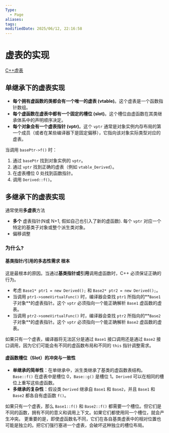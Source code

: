 ```yaml
---
Type:
  - Page
aliases: 
tags: 
modifiedDate: 2025/06/12, 22:16:58
---
```


# 虚表的实现

[C++虚表](C++虚表.md)

## 单继承下的虚表实现

- **每个拥有虚函数的类都会有一个唯一的虚表 (vtable)**。这个虚表是一个函数指针数组。
- **每个虚函数在虚表中都有一个固定的槽位 (slot)**。这个槽位由虚函数在其类继承体系中的声明顺序决定。
- **每个对象会有一个虚表指针 (vptr)**。这个 `vptr` 通常是对象实例内存布局的第一个成员（或者在某些编译器下是固定偏移），它指向该对象实际类型对应的虚表。

当调用 `basePtr->f()` 时：
1. 通过 `basePtr` 找到对象实例的 `vptr`。
2. 通过 `vptr` 找到正确的虚表（例如 `vtable_Derived`）。
3. 在虚表槽位 0 处找到函数指针。
4. 调用 `Derived::f()`。

## 多继承下的虚表实现

通常使用**多虚表**方法
- **多个** 虚表指针(N或 N+1, 假如自己也引入了新的虚函数). 每个 `vptr` 对应一个特定的基类子对象或整个派生类对象。
- 偏移调整

### 为什么?

#### 基类指针/引用的多态性需求 根本

这是最根本的原因。当通过**基类指针或引用**调用虚函数时，C++ 必须保证正确的行为。

- 考虑 `Base1* ptr1 = new Derived();` 和 `Base2* ptr2 = new Derived();`。
- 当调用 `ptr1->someVirtualFunc()` 时，编译器会查找 `ptr1` 所指向的**`Base1` 子对象**的虚表指针。这个 `vptr` 必须指向一个能正确解析 `Base1` 虚函数的虚表。
- 当调用 `ptr2->someVirtualFunc()` 时，编译器会查找 `ptr2` 所指向的**`Base2` 子对象**的虚表指针。这个 `vptr` 必须指向一个能正确解析 `Base2` 虚函数的虚表。

如果只有一个虚表，编译器将无法区分是通过 `Base1` 接口调用还是通过 `Base2` 接口调用，因为它们可能会有不同的虚函数布局和不同的 `this` 指针调整需求。

#### 虚函数槽位（Slot）的冲突与一致性

- **单继承的简单性**：在单继承中，派生类继承了基类的虚函数表结构。`Base::f()` 在虚表中是槽位 0，`Base::g()` 是槽位 1。`Derived` 可以在相同的槽位上重写这些虚函数。
- **多继承的复杂性**：假设类 `Derived` 继承自 `Base1` 和 `Base2`，并且 `Base1` 和 `Base2` 都各自有虚函数 `f()`。

如果只有一个虚表，那么 `Base1::f()` 和 `Base2::f()` 都需要一个槽位。但它们是不同的函数，拥有不同的意义和调用上下文。如果它们都使用同一个槽位，就会产生冲突。 更重要的是，即使虚函数名不同，它们在各自基类虚表中的相对位置也可能是独立的。把它们强行塞进一个虚表，会破坏这种独立的槽位布局。
